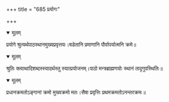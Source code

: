 +++
title = "685 प्रयोगः"

+++


<details open><summary>मूलम्</summary>

प्रयोगे श्रुत्यर्थपाठस्थानमुख्यप्रवृत्तयः।षडेतानि प्रमाणानि पौर्वापर्यात्मनि क्रमे॥
</details>



<details open><summary>मूलम्</summary>

श्रुतिः क्त्वाथादिशब्दस्स्यादर्थस्तु स्यात्प्रयोजनम्।पाठो मन्त्रब्राह्मणयोः स्थानं तादृगुपस्थितिः॥
</details>



<details open><summary>मूलम्</summary>

प्रधानक्रमतोऽङ्गानां क्रमो मुख्यक्रमो मतः।सैषा प्रवृत्तिः प्रथमक्रमतोऽनन्तरक्रमः॥
</details>

